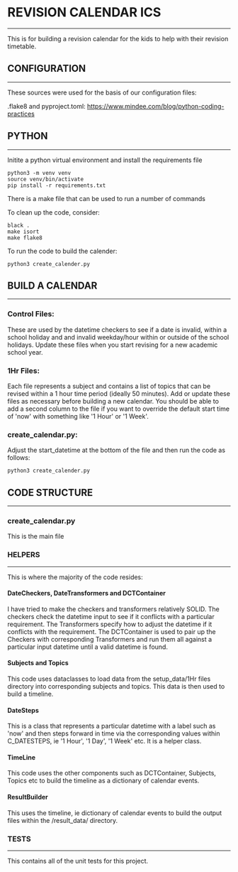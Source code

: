 # REVISION CALENDAR ICS
---

This is for building a revision calendar for the kids to help with their
revision timetable.

## CONFIGURATION
---

These sources were used for the basis of our configuration files:

.flake8 and pyproject.toml:
https://www.mindee.com/blog/python-coding-practices

## PYTHON
---

Initite a python virtual environment and install the requirements file
```
python3 -m venv venv
source venv/bin/activate
pip install -r requirements.txt
```

There is a make file that can be used to run a number of commands

To clean up the code, consider:
```
black .
make isort
make flake8
```

To run the code to build the calender:
```
python3 create_calender.py
```

## BUILD A CALENDAR
---

### Control Files:
These are used by the datetime checkers to see if a date is invalid, within a school holiday
and and invalid weekday/hour within or outside of the school holidays.   Update these files
when you start revising for a new academic school year.

### 1Hr Files:
Each file represents a subject and contains a list of topics that can be revised within a
1 hour time period (ideally 50 minutes).   Add or update these files as necessary before
building a new calendar.   You should be able to add a second column to the file if you want
to override the default start time of 'now' with something like '1 Hour' or '1 Week'. 

### create_calendar.py:
Adjust the start_datetime at the bottom of the file and then run the code as follows:
```
python3 create_calender.py
```

## CODE STRUCTURE
---

### create_calendar.py

This is the main file 


### HELPERS
---

This is where the majority of the code resides:

#### DateCheckers, DateTransformers and DCTContainer

I have tried to make the checkers and transformers relatively SOLID.   The checkers check the
datetime input to see if it conflicts with a particular requirement.   The Transformers specify
how to adjust the datetime if it conflicts with the requirement.   The DCTContainer is used to
pair up the Checkers with corresponding Transformers and run them all against a particular
input datetime until a valid datetime is found.

#### Subjects and Topics

This code uses dataclasses to load data from the setup_data/1Hr files directory into corresponding
subjects and topics.   This data is then used to build a timeline.

#### DateSteps

This is a class that represents a particular datetime with a label such as 'now' and then steps
forward in time via the corresponding values within C_DATESTEPS, ie '1 Hour', '1 Day', '1 Week'
etc.   It is a helper class.

#### TimeLine

This code uses the other components such as DCTContainer, Subjects, Topics etc to build the
timeline as a dictionary of calendar events.

#### ResultBuilder

This uses the timeline, ie dictionary of calendar events to build the output files within the
/result_data/ directory.

### TESTS
---

This contains all of the unit tests for this project.